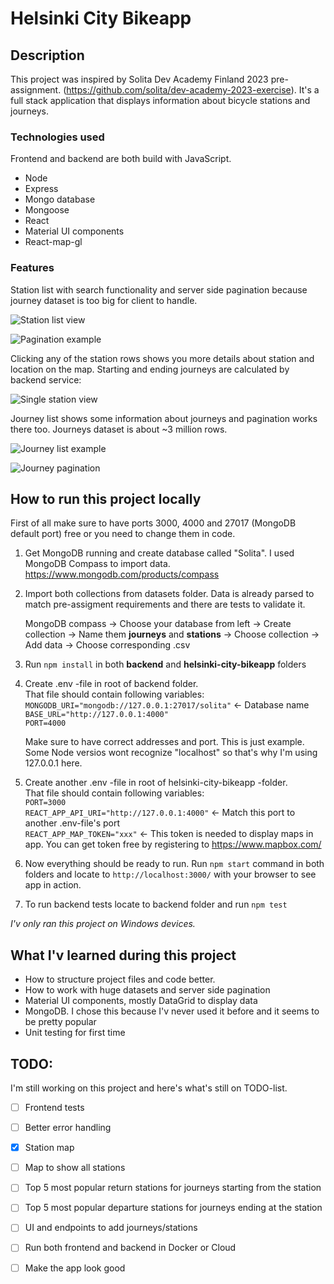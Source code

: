 # Helsinki City Bikeapp

## Description

This project was inspired by Solita Dev Academy Finland 2023 pre-assignment. (https://github.com/solita/dev-academy-2023-exercise). It's a full stack application that displays information about bicycle stations and journeys.

### Technologies used

Frontend and backend are both build with JavaScript.

- Node
- Express
- Mongo database
- Mongoose
- React
- Material UI components
- React-map-gl

### Features

Station list with search functionality and server side pagination because journey dataset is too big for client to handle.

![Station list view](https://i.imgur.com/2vIvS1J.png)

![Pagination example](https://i.imgur.com/1xzxGJS.png)

Clicking any of the station rows shows you more details about station and location on the map. Starting and ending journeys are calculated by backend service: 

![Single station view](https://i.imgur.com/8hS8fzi.png)

Journey list shows some information about journeys and pagination works there too. Journeys dataset is about ~3 million rows.

![Journey list example](https://i.imgur.com/hgDFWfI.png)

![Journey pagination](https://i.imgur.com/azKeWrY.png)

## How to run this project locally

First of all make sure to have ports 3000, 4000 and 27017 (MongoDB default port) free or you need to change them in code.

1. Get MongoDB running and create database called "Solita". I used MongoDB Compass to import data. https://www.mongodb.com/products/compass

2. Import both collections from datasets folder. Data is already parsed to match pre-assigment requirements and there are tests to validate it.

    MongoDB compass -> Choose your database from left -> Create collection -> Name them **journeys** and **stations** -> Choose collection -> Add data -> Choose corresponding .csv
    
3. Run `npm install` in both **backend** and **helsinki-city-bikeapp** folders

4. Create .env -file in root of backend folder.\
    That file should contain following variables: \
    `MONGODB_URI="mongodb://127.0.0.1:27017/solita"` <- Database name\
    `BASE_URL="http://127.0.0.1:4000"`\
    `PORT=4000`
    
    Make sure to have correct addresses and port. This is just example. Some Node versios wont recognize "localhost" so that's why I'm using 127.0.0.1 here.

5. Create another .env -file in root of helsinki-city-bikeapp -folder.\
    That file should contain following variables: \
    `PORT=3000`\
    `REACT_APP_API_URI="http://127.0.0.1:4000"` <- Match this port to another .env-file's port\
    `REACT_APP_MAP_TOKEN="xxx"` <- This token is needed to display maps in app. You can get token free by registering to https://www.mapbox.com/
6. Now everything should be ready to run. Run `npm start` command in both folders and locate to `http://localhost:3000/` with your browser to see app in action.

7. To run backend tests locate to backend folder and run `npm test`

*I'v only ran this project on Windows devices.*

## What I'v learned during this project

- How to structure project files and code better. 
- How to work with huge datasets and server side pagination
- Material UI components, mostly DataGrid to display data
- MongoDB. I chose this because I'v never used it before and it seems to be pretty popular
- Unit testing for first time

## TODO:

I'm still working on this project and here's what's still on TODO-list.

- [ ] Frontend tests
- [ ] Better error handling
- [x] Station map
- [ ] Map to show all stations
- [ ] Top 5 most popular return stations for journeys starting from the station
- [ ] Top 5 most popular departure stations for journeys ending at the station
- [ ] UI and endpoints to add journeys/stations
- [ ] Run both frontend and backend in Docker or Cloud
- [ ] Make the app look good

    
    